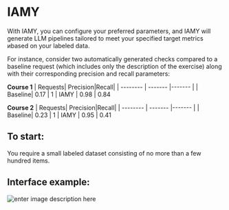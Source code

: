 # IAMY



With IAMY, you can configure your preferred parameters, and IAMY will generate LLM pipelines tailored to meet your specified target metrics иbased on your labeled data.

For instance, consider two automatically generated checks compared to a baseline request (which includes only the description of the exercise) along with their corresponding precision and recall parameters:

  **Course 1**
| Requests| Precision|Recall|
|  --------  |  -------  |-------  |
| Baseline| 0.17 | 1
| IAMY | 0.98 | 0.84

  **Course 2**
| Requests| Precision|Recall|
|  --------  |  -------  |-------  |
| Baseline| 0.23 | 1
| IAMY | 0.95 | 0.41

## To start:
You require a small labeled dataset consisting of no more than a few hundred items.

## Interface example:

![enter image description here](https://api.iawy.cc/static/Screenshot_2025-01-26%20174902.png)
